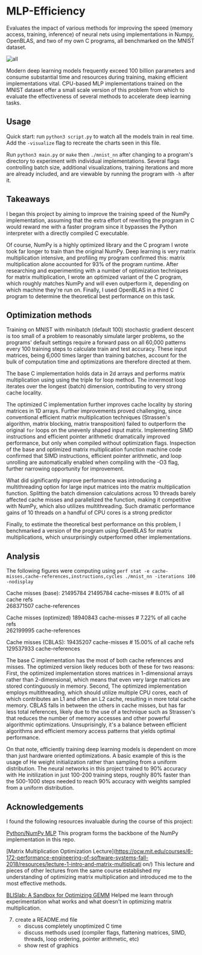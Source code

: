# MLP-Efficiency
Evaluates the impact of various methods for improving the speed (memory access, training, inference) of neural nets using implementations in Numpy, OpenBLAS, and two of 
my own C programs, all benchmarked on the MNIST dataset. 

![all](assets/all.png)

Modern deep learning models frequently exceed 100 billion parameters and consume substantial time and resources during training, making efficient implementations vital.
CPU-based MLP implementations trained on the MNIST dataset offer a small scale version of this problem from which to evaluate the effectiveness of several methods to accelerate
deep learning tasks. 

## Usage

Quick start: run `python3 script.py` to watch all the models train in real time. Add the `-visualize` flag to recreate the charts seen in this file.

Run `python3 main.py` or `make` then `./mnist_nn` after changing to a program's directory to experiment with individual implementations.
Several flags controlling batch size, additional visualizations, training iterations and more are already included, and are viewable by running the program with `-h` after it.

## Takeaways

I began this project by aiming to improve the training speed of the NumPy implementation, assuming that the extra effort of rewriting the program in C would reward me with a 
faster program since it bypasses the Python interpreter with a directly compiled C executable. 

Of course, NumPy is a highly optimized library and the C program I wrote took far longer to train than the original NumPy. 
Deep learning is very matrix multiplication intensive, and profiling my program confirmed this: matrix multiplication alone accounted for 93% of the program runtime. 
After researching and experimenting with a number of optimization techniques for matrix multiplication, I wrote an optimized variant of the C program, which roughly matches
NumPy and will even outperform it, depending on which machine they're run on. 
Finally, I used OpenBLAS in a third C program to determine the theoretical best performance on this task.

## Optimization methods

Training on MNIST with minibatch (default 100) stochastic gradient descent is too small of a problem to reasonably simulate larger problems, so
the programs' default settings require a forward pass on all 60,000 patterns every 100 training steps to calculate train and test accuracy. These input matrices, being 6,000 
times larger than training batches, account for the bulk of computation time and optimizations are therefore directed at them.

The base C implementation holds data in 2d arrays and performs matrix multiplication using using the triple for loop method. The innermost loop iterates over the longest
(batch) dimension, contributing to very strong cache locality. 

The optimized C implementation further improves cache locality by storing matrices in 1D arrays. Further improvements proved challenging, since conventional efficient matrix
multiplication techniques (Strassen's algorithm, matrix blocking, matrix transposition) failed to outperform the original `for` loops on the unevenly shaped input matrix. 
Implementing SIMD instructions and efficient pointer arithmetic dramatically improved performance, but only when compiled without optimization flags. 
Inspection of the base and optimized matrix multiplication function machine code confirmed that SIMD instructions, efficient pointer arithmetic, and loop unrolling are 
automatically enabled when compiling with the -O3 flag, further narrowing opportunity for improvement.

What did significantly improve performance was introducing a multithreading option for large input matrices into the matrix multiplication function. Splitting the batch 
dimension calculations across 10 threads barely affected cache misses and parallelized the function, making it competitive with NumPy, which also utilizes multithreading.
Such dramatic performance gains of 10 threads on a handful of CPU cores is a strong predictor

Finally, to estimate the theoretical best performance on this problem, I benchmarked a version of the program using OpenBLAS for matrix multiplications, which unsurprisingly
outperformed other implementations. 


## Analysis

The following figures were computing using `perf stat -e cache-misses,cache-references,instructions,cycles ./mnist_nn -iterations 100 -nodisplay`

Cache misses (base): 21495784
21495784      cache-misses                     #    8.01% of all cache refs         
268371507      cache-references                                                      

Cache misses (optimized)
18940843      cache-misses                     #    7.22% of all cache refs         
262199995      cache-references                                             

Cache misses (CBLAS):
19435207      cache-misses                     #   15.00% of all cache refs         
129537933      cache-references                   

The base C implementation has the most of both cache references and misses. The optimized version likely reduces both of these for two reasons: First, the optimized implementation
stores matrices in 1-dimensional arrays rather than 2-dimensional, which means that even very large matrices are stored continguously in memory. Second, The optimized implementation
employs multithreading, which should utilize multiple CPU cores, each of which contributes an L1 and often an L2 cache, resulting in more total cache memory. 
CBLAS falls in between the others in cache misses, but has far less total references, likely due to the use of a technique such as Strassen's that reduces the number of 
memory accesses and other powerful algorithmic optimizations. Unsuprisingly, it's a balance between efficient algorithms and efficient memory access patterns that yields optimal
performance.

On that note, efficiently training deep learning models is dependent on more than just hardware oriented optimizations. A basic example of this is the usage of He weight
initialization rather than sampling from a uniform distribution. The neural networks in this project trained to 90% accuracy with He initilization in just 100-200 training steps, 
roughly 80% faster than the 500-1000 steps needed to reach 90% accuracy with weights sampled from a uniform distribution.

## Acknowledgements

I found the following resources invaluable during the course of this project:

[Python/NumPy MLP](https://www.kaggle.com/code/wwsalmon/simple-mnist-nn-from-scratch-numpy-no-tf-keras) This program forms the backbone of the NumPy implementation in this repo.

[Matrix Multiplication Optimization Lecture](https://ocw.mit.edu/courses/6-172-performance-engineering-of-software-systems-fall-2018/resources/lecture-1-intro-and-matrix-multiplicati
on/) This lecture and pieces of other lectures from the same course established my understanding of optimizing matrix multiplication and introduced me to the most effective methods.

[BLISlab: A Sandbox for Optimizing GEMM](https://github.com/flame/blislab) Helped me learn through experimentation what works and what doesn't in optimizing matrix multiplication.




7) create a README.md file
    - discuss completely unoptimized C time
    - discuss methods used (compiler flags, flattening matrices, SIMD, threads, loop ordering, pointer arithmetic, etc)
    - show rest of graphics




